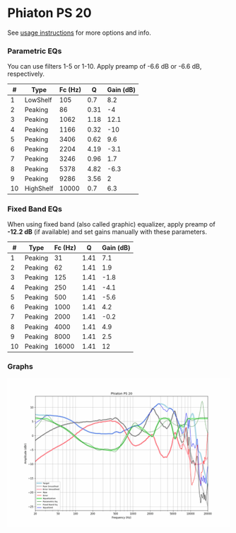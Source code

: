 # Phiaton PS 20
See [usage instructions](https://github.com/jaakkopasanen/AutoEq#usage) for more options and info.

### Parametric EQs
You can use filters 1-5 or 1-10. Apply preamp of -6.6 dB or -6.6 dB, respectively.

|   # | Type      |   Fc (Hz) |    Q |   Gain (dB) |
|-----|-----------|-----------|------|-------------|
|   1 | LowShelf  |       105 | 0.7  |         8.2 |
|   2 | Peaking   |        86 | 0.31 |        -4   |
|   3 | Peaking   |      1062 | 1.18 |        12.1 |
|   4 | Peaking   |      1166 | 0.32 |       -10   |
|   5 | Peaking   |      3406 | 0.62 |         9.6 |
|   6 | Peaking   |      2204 | 4.19 |        -3.1 |
|   7 | Peaking   |      3246 | 0.96 |         1.7 |
|   8 | Peaking   |      5378 | 4.82 |        -6.3 |
|   9 | Peaking   |      9286 | 3.56 |         2   |
|  10 | HighShelf |     10000 | 0.7  |         6.3 |

### Fixed Band EQs
When using fixed band (also called graphic) equalizer, apply preamp of **-12.2 dB** (if available) and set gains manually with these parameters.

|   # | Type    |   Fc (Hz) |    Q |   Gain (dB) |
|-----|---------|-----------|------|-------------|
|   1 | Peaking |        31 | 1.41 |         7.1 |
|   2 | Peaking |        62 | 1.41 |         1.9 |
|   3 | Peaking |       125 | 1.41 |        -1.8 |
|   4 | Peaking |       250 | 1.41 |        -4.1 |
|   5 | Peaking |       500 | 1.41 |        -5.6 |
|   6 | Peaking |      1000 | 1.41 |         4.2 |
|   7 | Peaking |      2000 | 1.41 |        -0.2 |
|   8 | Peaking |      4000 | 1.41 |         4.9 |
|   9 | Peaking |      8000 | 1.41 |         2.5 |
|  10 | Peaking |     16000 | 1.41 |        12   |

### Graphs
![](./Phiaton%20PS%2020.png)

